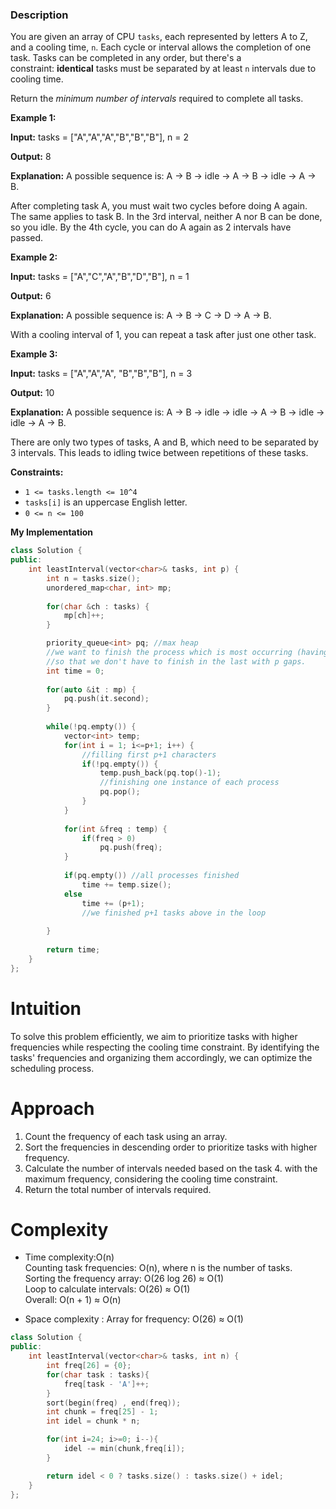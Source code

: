 ### Description

You are given an array of CPU `tasks`, each represented by letters A to Z, and a cooling time, `n`. Each cycle or interval allows the completion of one task. Tasks can be completed in any order, but there's a constraint: **identical** tasks must be separated by at least `n` intervals due to cooling time.

​Return the _minimum number of intervals_ required to complete all tasks.

**Example 1:**

**Input:** tasks = \["A","A","A","B","B","B"], n = 2

**Output:** 8

**Explanation:** A possible sequence is: A -> B -> idle -> A -> B -> idle -> A -> B.

After completing task A, you must wait two cycles before doing A again. The same applies to task B. In the 3rd interval, neither A nor B can be done, so you idle. By the 4th cycle, you can do A again as 2 intervals have passed.

**Example 2:**

**Input:** tasks = \["A","C","A","B","D","B"], n = 1

**Output:** 6

**Explanation:** A possible sequence is: A -> B -> C -> D -> A -> B.

With a cooling interval of 1, you can repeat a task after just one other task.

**Example 3:**

**Input:** tasks = \["A","A","A", "B","B","B"], n = 3

**Output:** 10

**Explanation:** A possible sequence is: A -> B -> idle -> idle -> A -> B -> idle -> idle -> A -> B.

There are only two types of tasks, A and B, which need to be separated by 3 intervals. This leads to idling twice between repetitions of these tasks.

**Constraints:**

- `1 <= tasks.length <= 10^4`
- `tasks[i]` is an uppercase English letter.
- `0 <= n <= 100`

**My Implementation**

```cpp
class Solution {
public:
    int leastInterval(vector<char>& tasks, int p) {
        int n = tasks.size();
        unordered_map<char, int> mp;
        
        for(char &ch : tasks) {
            mp[ch]++;
        }

        priority_queue<int> pq; //max heap
        //we want to finish the process which is most occurring (having highest frequency)
        //so that we don't have to finish in the last with p gaps.
        int time = 0;
        
        for(auto &it : mp) {
            pq.push(it.second);
        }
        
        while(!pq.empty()) {
            vector<int> temp;
            for(int i = 1; i<=p+1; i++) {
                //filling first p+1 characters
                if(!pq.empty()) {
                    temp.push_back(pq.top()-1); 
                    //finishing one instance of each process
                    pq.pop();
                }
            }
            
            for(int &freq : temp) {
                if(freq > 0)
                    pq.push(freq);
            }
            
            if(pq.empty()) //all processes finished
                time += temp.size();
            else
                time += (p+1); 
                //we finished p+1 tasks above in the loop
            
        }
        
        return time;
    }
};
```

# Intuition

To solve this problem efficiently, we aim to prioritize tasks with higher frequencies while respecting the cooling time constraint. By identifying the tasks' frequencies and organizing them accordingly, we can optimize the scheduling process.

# Approach

1. Count the frequency of each task using an array.
2. Sort the frequencies in descending order to prioritize tasks with higher frequency.
3. Calculate the number of intervals needed based on the task 4. with the maximum frequency, considering the cooling time constraint.
4. Return the total number of intervals required.

# Complexity

- Time complexity:O(n)  
    Counting task frequencies: O(n), where n is the number of tasks.  
    Sorting the frequency array: O(26 log 26) ≈ O(1)  
    Loop to calculate intervals: O(26) ≈ O(1)  
    Overall: O(n + 1) ≈ O(n)

- Space complexity : Array for frequency: O(26) ≈ O(1)

```cpp
class Solution {
public:
    int leastInterval(vector<char>& tasks, int n) {
        int freq[26] = {0};
        for(char task : tasks){
            freq[task - 'A']++;
        }
        sort(begin(freq) , end(freq));
        int chunk = freq[25] - 1;
        int idel = chunk * n;

        for(int i=24; i>=0; i--){
            idel -= min(chunk,freq[i]);
        }

        return idel < 0 ? tasks.size() : tasks.size() + idel;
    }
};
```
